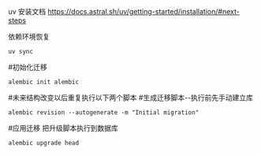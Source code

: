 uv 安装文档
https://docs.astral.sh/uv/getting-started/installation/#next-steps


依赖环境恢复
```shell
uv sync 
```

#初始化迁移
```shell
alembic init alembic 
```

#未来结构改变以后重复执行以下两个脚本
#生成迁移脚本--执行前先手动建立库
```shell
alembic revision --autogenerate -m "Initial migration"
```


#应用迁移 把升级脚本执行到数据库
```shell
alembic upgrade head
```
